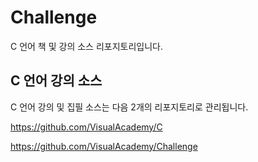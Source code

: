 # Challenge

C 언어 책 및 강의 소스 리포지토리입니다.

## C 언어 강의 소스

C 언어 강의 및 집필 소스는 다음 2개의 리포지토리로 관리됩니다.

https://github.com/VisualAcademy/C

https://github.com/VisualAcademy/Challenge
